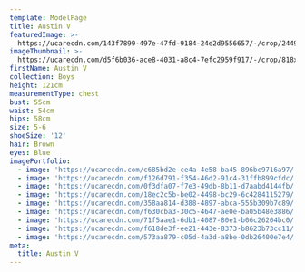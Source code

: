 ```yaml
---
template: ModelPage
title: Austin V
featuredImage: >-
  https://ucarecdn.com/143f7899-497e-47fd-9184-24e2d9556657/-/crop/2449x1311/0,0/-/preview/
imageThumbnail: >-
  https://ucarecdn.com/d5f6b036-ace8-4031-a8c4-7efc2959f917/-/crop/818x1103/447,38/-/preview/
firstName: Austin V
collection: Boys
height: 121cm
measurementType: chest
bust: 55cm
waist: 54cm
hips: 58cm
size: 5-6
shoeSize: '12'
hair: Brown
eyes: Blue
imagePortfolio:
  - image: 'https://ucarecdn.com/c685bd2e-ce4a-4e58-ba45-896bc9716a97/'
  - image: 'https://ucarecdn.com/f126d791-f354-46d2-91c4-31ffb899cfdc/'
  - image: 'https://ucarecdn.com/0f3dfa07-f7e3-49db-8b11-d7aabd4144fb/'
  - image: 'https://ucarecdn.com/18ec2c5b-be02-4498-bc29-6c4284115279/'
  - image: 'https://ucarecdn.com/358aa814-d388-4897-abca-555b309b7c89/'
  - image: 'https://ucarecdn.com/f630cba3-30c5-4647-ae0e-ba05b48e3886/'
  - image: 'https://ucarecdn.com/71f5aae1-6db1-4087-80e1-b06c26204bc0/'
  - image: 'https://ucarecdn.com/f618de3f-ee21-443e-8373-b8623b73cc11/'
  - image: 'https://ucarecdn.com/573aa879-c05d-4a3d-a8be-0db26400e7e4/'
meta:
  title: Austin V
---
```


